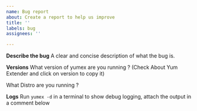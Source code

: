 ```yaml
---
name: Bug report
about: Create a report to help us improve
title: ''
labels: bug
assignees: ''

---
```


**Describe the bug**
A clear and concise description of what the bug is.

**Versions**
What version of yumex are you running ?
(Check About Yum Extender and click on version to copy it)

What Distro are you running ?

**Logs**
Run `yumex -d` in a terminal to show debug logging, attach the output in a comment below
